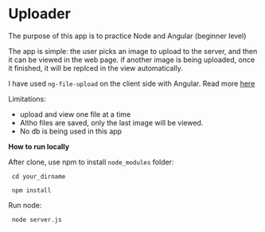 # Uploader

The purpose of this app is to practice Node and Angular (beginner level)

The app is simple: the user picks an image to upload to the server, and then it can be viewed in the web page.
if another image is being uploaded, once it finished, it will be replced in the view automatically.

I have used <code>ng-file-upload</code> on the client side with Angular. Read more <a href="https://github.com/danialfarid/ng-file-upload">here</a>

Limitations: 
* upload and view one file at a time
* Altho files are saved, only the last image will be viewed.
* No db is being used in this app

<b>How to run locally</b>

After clone, use npm to install <code>node_modules</code> folder:

<code> cd your_dirname </code>

<code> npm install </code>

Run node:

<code> node server.js </code>




